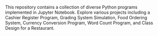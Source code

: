 This repository contains a collection of diverse Python programs implemented in Jupyter Notebook. Explore various projects including a Cashier Register Program, Grading System Simulation, Food Ordering System, Currency Conversion Program, Word Count Program, and Class Design for a Restaurant.
